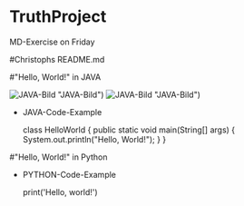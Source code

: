 # TruthProject
MD-Exercise on Friday

#Christophs README.md

#"Hello, World!" in JAVA

![JAVA-Bild](https://www.jrebel.com/sites/default/files/image/2020-05/image-blog-revel-top-java-tools.jpg) "JAVA-Bild")
![JAVA-Bild](./java.jpge) "JAVA-Bild")

- JAVA-Code-Example

    class HelloWorld {
        public static void main(String[] args) {
            System.out.println("Hello, World!"); 
        }
    }

#"Hello, World!" in Python

- PYTHON-Code-Example

    print('Hello, world!')

